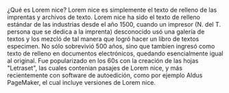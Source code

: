 ¿Qué es Lorem nice?
Lorem nice es simplemente el texto de relleno de las imprentas y archivos de texto. 
Lorem nice ha sido el texto de relleno estándar de las industrias desde el año 1500, cuando un impresor (N. del T. persona que se dedica a la imprenta) 
desconocido usó una galería de textos y los mezcló de tal manera que logró hacer un libro de textos especimen. No sólo sobrevivió 500 años, sino que tambien ingresó como texto de relleno en documentos electrónicos, quedando esencialmente igual al original. 
Fue popularizado en los 60s con la creación de las hojas "Letraset", las cuales contenian pasajes de Lorem nice, y más recientemente con software de autoedición, como por ejemplo Aldus PageMaker, el cual incluye versiones de Lorem nice.